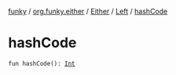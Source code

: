 [funky](../../../index.md) / [org.funky.either](../../index.md) / [Either](../index.md) / [Left](index.md) / [hashCode](.)

# hashCode

`fun hashCode(): `[`Int`](https://kotlinlang.org/api/latest/jvm/stdlib/kotlin/-int/index.html)